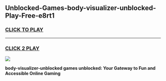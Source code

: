 
## Unblocked-Games-body-visualizer-unblocked-Play-Free-e8rt1
<h3>
<a href="https://premium76.site?title=body-visualizer-unblocked&ref=23A">CLICK TO PLAY</a></h3>
<hr>

<h3>
<a href="https://premium76.site?title=body-visualizer-unblocked&ref=23A">CLICK 2 PLAY</a>
  
</h3>

<a href="https://premium76.site?title=body-visualizer-unblocked&ref=23A"><img src="https://clearcache.store/games.png"></a>


**body-visualizer-unblocked games unblocked: Your Gateway to Fun and Accessible Online Gaming**
